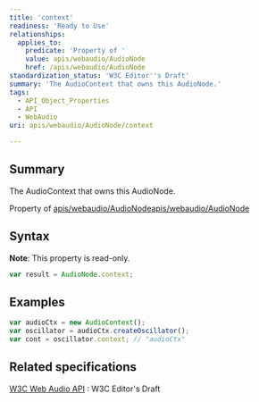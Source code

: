 ```yaml
---
title: 'context'
readiness: 'Ready to Use'
relationships:
  applies_to:
    predicate: 'Property of '
    value: apis/webaudio/AudioNode
    href: /apis/webaudio/AudioNode
standardization_status: 'W3C Editor''s Draft'
summary: 'The AudioContext that owns this AudioNode.'
tags:
  - API_Object_Properties
  - API
  - WebAudio
uri: apis/webaudio/AudioNode/context

---
```

## Summary

The AudioContext that owns this AudioNode.

Property of [apis/webaudio/AudioNode](/apis/webaudio/AudioNode)[apis/webaudio/AudioNode](/apis/webaudio/AudioNode)

## Syntax

**Note**: This property is read-only.

``` js
var result = AudioNode.context;
```

## Examples

``` js
var audioCtx = new AudioContext();
var oscillator = audioCtx.createOscillator();
var cont = oscillator.context; // "audioCtx"
```

## Related specifications

[W3C Web Audio API](http://webaudio.github.io/web-audio-api/)
:   W3C Editor's Draft
